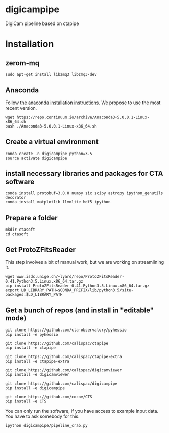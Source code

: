 # digicampipe
DigiCam pipeline based on ctapipe

# Installation

## zerom-mq

    sudo apt-get install libzmq3 libzmq3-dev

## Anaconda

Follow [the anaconda installation instructions](https://conda.io/docs/user-guide/install/linux.html).
We propose to use the most recent version.

    wget https://repo.continuum.io/archive/Anaconda3-5.0.0.1-Linux-x86_64.sh
    bash ./Anaconda3-5.0.0.1-Linux-x86_64.sh

## Create a virtual environment

    conda create -n digicampipe python=3.5
    source activate digicampipe

## install necessary libraries and packages for CTA software

    conda install protobuf=3.0.0 numpy six scipy astropy ipython_genutils decorator
    conda install matplotlib llvmlite hdf5 ipython

## Prepare a folder

    mkdir ctasoft
    cd ctasoft

## Get ProtoZFitsReader

This step involves a bit of manual work, but we are working on streamlining it.

    wget www.isdc.unige.ch/~lyard/repo/ProtoZFitsReader-0.41.Python3.5.Linux.x86_64.tar.gz
    pip install ProtoZFitsReader-0.41.Python3.5.Linux.x86_64.tar.gz
    export LD_LIBRARY_PATH=$CONDA_PREFIX/lib/python3.5/site-packages:$LD_LIBRARY_PATH


## Get a bunch of repos (and install in "editable" mode)

    git clone https://github.com/cta-observatory/pyhessio
    pip install -e pyhessio

    git clone https://github.com/calispac/ctapipe
    pip install -e ctapipe

    git clone https://github.com/calispac/ctapipe-extra
    pip install -e ctapipe-extra

    git clone https://github.com/calispac/digicamviewer
    pip install -e digicamviewer

    git clone https://github.com/calispac/digicampipe
    pip install -e digicampipe

    git clone https://github.com/cocov/CTS
    pip install -e CTS


You can only run the software, if you have access to example input data. You have to ask somebody for this.

    ipython digicampipe/pipeline_crab.py
